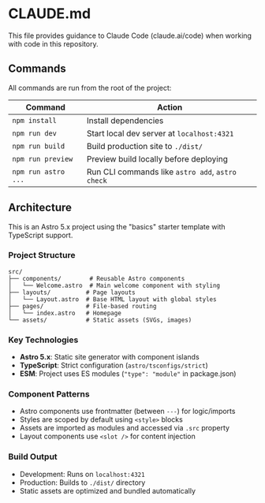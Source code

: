 # CLAUDE.md

This file provides guidance to Claude Code (claude.ai/code) when working with code in this repository.

## Commands

All commands are run from the root of the project:

| Command | Action |
|---------|--------|
| `npm install` | Install dependencies |
| `npm run dev` | Start local dev server at `localhost:4321` |
| `npm run build` | Build production site to `./dist/` |
| `npm run preview` | Preview build locally before deploying |
| `npm run astro ...` | Run CLI commands like `astro add`, `astro check` |

## Architecture

This is an Astro 5.x project using the "basics" starter template with TypeScript support.

### Project Structure
```
src/
├── components/        # Reusable Astro components
│   └── Welcome.astro  # Main welcome component with styling
├── layouts/          # Page layouts
│   └── Layout.astro  # Base HTML layout with global styles
├── pages/            # File-based routing
│   └── index.astro   # Homepage
└── assets/           # Static assets (SVGs, images)
```

### Key Technologies
- **Astro 5.x**: Static site generator with component islands
- **TypeScript**: Strict configuration (`astro/tsconfigs/strict`)
- **ESM**: Project uses ES modules (`"type": "module"` in package.json)

### Component Patterns
- Astro components use frontmatter (between `---`) for logic/imports
- Styles are scoped by default using `<style>` blocks
- Assets are imported as modules and accessed via `.src` property
- Layout components use `<slot />` for content injection

### Build Output
- Development: Runs on `localhost:4321`
- Production: Builds to `./dist/` directory
- Static assets are optimized and bundled automatically